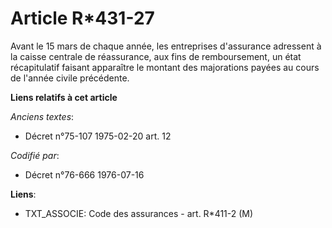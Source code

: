 # Article R*431-27

Avant le 15 mars de chaque année, les entreprises d'assurance adressent à la caisse centrale de réassurance, aux fins de
remboursement, un état récapitulatif faisant apparaître le montant des majorations payées au cours de l'année civile
précédente.

**Liens relatifs à cet article**

_Anciens textes_:

  - Décret n°75-107 1975-02-20 art. 12

_Codifié par_:

  - Décret n°76-666 1976-07-16

**Liens**:

  - TXT_ASSOCIE: Code des assurances - art. R*411-2 (M)
